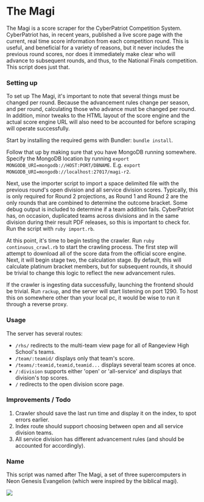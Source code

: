 # The Magi

The Magi is a score scraper for the CyberPatriot Competition System. CyberPatriot has, in recent years, published a live score page with the current, real time score information from each competition round. This is useful, and beneficial for a variety of reasons, but it never includes the previous round scores, nor does it immediately make clear who will advance to subsequent rounds, and thus, to the National Finals competition. This script does just that.

### Setting up

To set up The Magi, it's important to note that several things must be changed per round. Because the advancement rules change per season, and per round, calculating those who advance must be changed per round. In addition, minor tweaks to the HTML layout of the score engine and the actual score engine URL will also need to be accounted for before scraping will operate successfully.

Start by installing the required gems with Bundler: ````bundle install````.

Follow that up by making sure that you have MongoDB running somewhere. Specify the MongoDB location by running ````export MONGODB_URI=mongodb://HOST:PORT/DBNAME````. E.g. ````export MONGODB_URI=mongodb://localhost:27017/magi-r2````. 

Next, use the importer script to import a space delimited file with the previous round's open division and all service division scores. Typically, this is only required for Round 2 projections, as Round 1 and Round 2 are the only rounds that are combined to determine the outcome bracket. Some debug output is included to determine if a team addition fails. CyberPatriot has, on occasion, duplicated teams across divisions and in the same division during their result PDF releases, so this is important to check for. Run the script with ````ruby import.rb````.

At this point, it's time to begin testing the crawler. Run ````ruby continuous_crawl.rb```` to start the crawling process. The first step will attempt to download all of the score data from the official score engine. Next, it will begin stage two, the calculation stage. By default, this will calculate platinum bracket members, but for subsequent rounds, it should be trivial to change this logic to reflect the new advancement rules.

If the crawler is ingesting data successfully, launching the frontend should be trivial. Run ````rackup````, and the server will start listening on port 1290. To host this on somewhere other than your local pc, it would be wise to run it through a reverse proxy.

### Usage

The server has several routes:

* ````/rhs/```` redirects to the multi-team view page for all of Rangeview High School's teams.
* ````/team/:teamid/```` displays only that team's score.
* ````/teams/:teamid,teamid,teamid...```` displays several team scores at once.
* ````/:division```` supports either 'open' or 'all-service' and displays that division's top scores.
* ````/```` redirects to the open division score page.

### Improvements / Todo

1. Crawler should save the last run time and display it on the index, to spot errors earlier.
2. Index route should support choosing between open and all service division teams.
3. All service division has different advancement rules (and should be accounted for accordingly).

### Name

This script was named after The Magi, a set of three supercomputers in Neon Genesis Evangelion (which were inspired by the biblical magi).

![](http://puu.sh/cR0km/d1cd9064c5.png)
